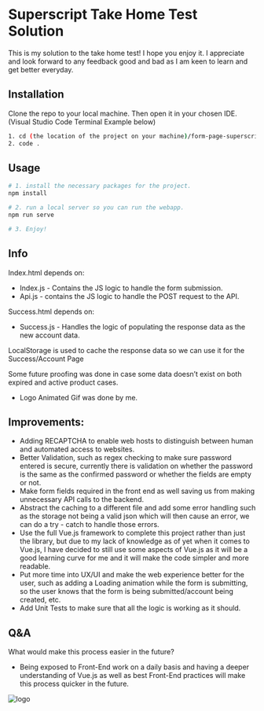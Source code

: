 # Superscript Take Home Test Solution

This is my solution to the take home test! I hope you enjoy it. I appreciate and look forward to any feedback good and bad as I am keen to learn and get better everyday.

## Installation

Clone the repo to your local machine.
Then open it in your chosen IDE. (Visual Studio Code Terminal Example below)

```bash
1. cd (the location of the project on your machine)/form-page-superscript
2. code .

```

## Usage

```bash
# 1. install the necessary packages for the project.
npm install

# 2. run a local server so you can run the webapp.
npm run serve

# 3. Enjoy!
```

## Info

Index.html depends on: 
- Index.js - Contains the JS logic to handle the form submission.
- Api.js - contains the JS logic to handle the POST request to the API.

Success.html depends on: 
- Success.js - Handles the logic of populating the response data as the new account data.

LocalStorage is used to cache the response data so we can use it for the Success/Account Page

Some future proofing was done in case some data doesn’t exist on both expired and active product cases.

- Logo Animated Gif was done by me.

## Improvements:

- Adding RECAPTCHA to enable web hosts to distinguish between human and automated access to websites.
- Better Validation, such as regex checking to make sure password entered is secure, currently there is validation on whether the password is the same as the confirmed password or whether the fields are empty or not.
- Make form fields required in the front end as well saving us from making unnecessary API calls to the backend.
- Abstract the caching to a different file and add some error handling such as the storage not being a valid json which will then cause an error, we can do a try - catch to handle those errors.
- Use the full Vue.js framework to complete this project rather than just the library, but due to my lack of knowledge as of yet when it comes to Vue.js, I have decided to still use some aspects of Vue.js as it will be a good learning curve for me and it will make the code simpler and more readable.
- Put more time into UX/UI and make the web experience better for the user, such as adding a Loading animation while the form is submitting, so the user knows that the form is being submitted/account being created, etc.
- Add Unit Tests to make sure that all the logic is working as it should.

## Q&A

What would make this process easier in the future?
- Being exposed to Front-End work on a daily basis and having a deeper understanding of Vue.js as well as best Front-End practices will make this process quicker in the future.

![logo](https://user-images.githubusercontent.com/34858839/214443489-6c4452b8-f91e-4d5f-8092-d39e29fd4942.png)
